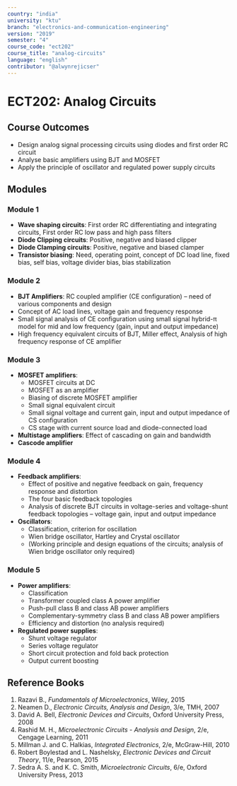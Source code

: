 ```yaml
---
country: "india"
university: "ktu"
branch: "electronics-and-communication-engineering"
version: "2019"
semester: "4"
course_code: "ect202"
course_title: "analog-circuits"
language: "english"
contributor: "@alwynrejicser"
---
```


# ECT202: Analog Circuits

## Course Outcomes

- Design analog signal processing circuits using diodes and first order RC circuit  
- Analyse basic amplifiers using BJT and MOSFET  
- Apply the principle of oscillator and regulated power supply circuits  

## Modules

### Module 1

- **Wave shaping circuits**: First order RC differentiating and integrating circuits, First order RC low pass and high pass filters  
- **Diode Clipping circuits**: Positive, negative and biased clipper  
- **Diode Clamping circuits**: Positive, negative and biased clamper  
- **Transistor biasing**: Need, operating point, concept of DC load line, fixed bias, self bias, voltage divider bias, bias stabilization  

### Module 2

- **BJT Amplifiers**: RC coupled amplifier (CE configuration) – need of various components and design  
- Concept of AC load lines, voltage gain and frequency response  
- Small signal analysis of CE configuration using small signal hybrid-π model for mid and low frequency (gain, input and output impedance)  
- High frequency equivalent circuits of BJT, Miller effect, Analysis of high frequency response of CE amplifier  

### Module 3

- **MOSFET amplifiers**:  
  - MOSFET circuits at DC  
  - MOSFET as an amplifier  
  - Biasing of discrete MOSFET amplifier  
  - Small signal equivalent circuit  
  - Small signal voltage and current gain, input and output impedance of CS configuration  
  - CS stage with current source load and diode-connected load  
- **Multistage amplifiers**: Effect of cascading on gain and bandwidth  
- **Cascode amplifier**

### Module 4

- **Feedback amplifiers**:  
  - Effect of positive and negative feedback on gain, frequency response and distortion  
  - The four basic feedback topologies  
  - Analysis of discrete BJT circuits in voltage-series and voltage-shunt feedback topologies – voltage gain, input and output impedance  
- **Oscillators**:  
  - Classification, criterion for oscillation  
  - Wien bridge oscillator, Hartley and Crystal oscillator  
  - (Working principle and design equations of the circuits; analysis of Wien bridge oscillator only required)

### Module 5

- **Power amplifiers**:  
  - Classification  
  - Transformer coupled class A power amplifier  
  - Push-pull class B and class AB power amplifiers  
  - Complementary-symmetry class B and class AB power amplifiers  
  - Efficiency and distortion (no analysis required)  
- **Regulated power supplies**:  
  - Shunt voltage regulator  
  - Series voltage regulator  
  - Short circuit protection and fold back protection  
  - Output current boosting  

## Reference Books

1. Razavi B., *Fundamentals of Microelectronics*, Wiley, 2015  
2. Neamen D., *Electronic Circuits, Analysis and Design*, 3/e, TMH, 2007  
3. David A. Bell, *Electronic Devices and Circuits*, Oxford University Press, 2008  
4. Rashid M. H., *Microelectronic Circuits - Analysis and Design*, 2/e, Cengage Learning, 2011  
5. Millman J. and C. Halkias, *Integrated Electronics*, 2/e, McGraw-Hill, 2010  
6. Robert Boylestad and L. Nashelsky, *Electronic Devices and Circuit Theory*, 11/e, Pearson, 2015  
7. Sedra A. S. and K. C. Smith, *Microelectronic Circuits*, 6/e, Oxford University Press, 2013  

